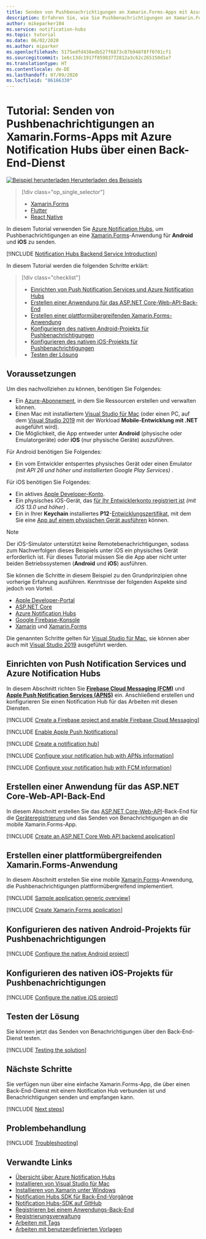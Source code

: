 ```yaml
---
title: Senden von Pushbenachrichtigungen an Xamarin.Forms-Apps mit Azure Notification Hubs über einen Back-End-Dienst | Microsoft-Dokumentation
description: Erfahren Sie, wie Sie Pushbenachrichtigungen an Xamarin.Forms-Apps senden, die Azure Notification Hubs über einen Back-End-Dienst verwenden.
author: mikeparker104
ms.service: notification-hubs
ms.topic: tutorial
ms.date: 06/02/2020
ms.author: miparker
ms.openlocfilehash: 5175edfd438edb527f6873c87b948f8ff0701cf1
ms.sourcegitcommit: 1e6c13dc1917f85983772812a3c62c265150d1e7
ms.translationtype: HT
ms.contentlocale: de-DE
ms.lasthandoff: 07/09/2020
ms.locfileid: "86166330"
---
```

# <a name="tutorial-send-push-notifications-to-xamarinforms-apps-using-azure-notification-hubs-via-a-backend-service"></a>Tutorial: Senden von Pushbenachrichtigungen an Xamarin.Forms-Apps mit Azure Notification Hubs über einen Back-End-Dienst  

[![Beispiel herunterladen](./media/notification-hubs-backend-service-xamarin-forms/download.png) Herunterladen des Beispiels](https://github.com/xamcat/mobcat-samples/tree/master/notification_hub_backend_service)  

> [!div class="op_single_selector"]
>
> * [Xamarin.Forms](notification-hubs-backend-service-xamarin-forms.md)
> * [Flutter](notification-hubs-backend-service-flutter.md)
> * [React Native](notification-hubs-backend-service-react-native.md)

In diesem Tutorial verwenden Sie [Azure Notification Hubs](https://docs.microsoft.com/azure/notification-hubs/notification-hubs-push-notification-overview), um Pushbenachrichtigungen an eine [Xamarin.Forms](https://dotnet.microsoft.com/apps/xamarin/xamarin-forms)-Anwendung für **Android** und **iOS** zu senden.  

[!INCLUDE [Notification Hubs Backend Service Introduction](../../includes/notification-hubs-backend-service-introduction.md)]

In diesem Tutorial werden die folgenden Schritte erklärt:

> [!div class="checklist"]
>
> * [Einrichten von Push Notification Services und Azure Notification Hubs](#set-up-push-notification-services-and-azure-notification-hub)
> * [Erstellen einer Anwendung für das ASP.NET Core-Web-API-Back-End](#create-an-aspnet-core-web-api-backend-application)
> * [Erstellen einer plattformübergreifenden Xamarin.Forms-Anwendung](#create-a-cross-platform-xamarinforms-application)
> * [Konfigurieren des nativen Android-Projekts für Pushbenachrichtigungen](#configure-the-native-android-project-for-push-notifications)
> * [Konfigurieren des nativen iOS-Projekts für Pushbenachrichtigungen](#configure-the-native-ios-project-for-push-notifications)
> * [Testen der Lösung](#test-the-solution)

## <a name="prerequisites"></a>Voraussetzungen

Um dies nachvollziehen zu können, benötigen Sie Folgendes:

* Ein [Azure-Abonnement](https://portal.azure.com), in dem Sie Ressourcen erstellen und verwalten können.
* Einen Mac mit installiertem [Visual Studio für Mac](https://visualstudio.microsoft.com/vs/mac/) (oder einen PC, auf dem [Visual Studio 2019](https://visualstudio.microsoft.com/vs) mit der Workload **Mobile-Entwicklung mit .NET** ausgeführt wird).
* Die Möglichkeit, die App entweder unter **Android** (physische oder Emulatorgeräte) oder **iOS** (nur physische Geräte) auszuführen.

Für Android benötigen Sie Folgendes:

* Ein vom Entwickler entsperrtes physisches Gerät oder einen Emulator *(mit API 26 und höher und installierten Google Play Services)* .

Für iOS benötigen Sie Folgendes:

* Ein aktives [Apple Developer-Konto](https://developer.apple.com).
* Ein physisches iOS-Gerät, das [für Ihr Entwicklerkonto registriert ist](https://help.apple.com/developer-account/#/dev40df0d9fa) *(mit iOS 13.0 und höher)* .
* Ein in Ihrer **Keychain** installiertes **P12**-[Entwicklungszertifikat](https://help.apple.com/developer-account/#/dev04fd06d56), mit dem Sie eine [App auf einem physischen Gerät ausführen](https://help.apple.com/xcode/mac/current/#/dev5a825a1ca) können.

> [!NOTE]
> Der iOS-Simulator unterstützt keine Remotebenachrichtigungen, sodass zum Nachverfolgen dieses Beispiels unter iOS ein physisches Gerät erforderlich ist. Für dieses Tutorial müssen Sie die App aber nicht unter beiden Betriebssystemen (**Android** und **iOS**) ausführen.

Sie können die Schritte in diesem Beispiel zu den Grundprinzipien ohne vorherige Erfahrung ausführen. Kenntnisse der folgenden Aspekte sind jedoch von Vorteil.

* [Apple Developer-Portal](https://developer.apple.com)
* [ASP.NET Core](https://docs.microsoft.com/aspnet/core/introduction-to-aspnet-core?view=aspnetcore-3.1)
* [Azure Notification Hubs](notification-hubs-push-notification-overview.md)
* [Google Firebase-Konsole](https://console.firebase.google.com/u/0/)
* [Xamarin](https://dotnet.microsoft.com/apps/xamarin) und [Xamarin.Forms](https://dotnet.microsoft.com/apps/xamarin/xamarin-forms)

Die genannten Schritte gelten für [Visual Studio für Mac](https://visualstudio.microsoft.com/vs/mac/), sie können aber auch mit [Visual Studio 2019](https://visualstudio.microsoft.com/vs) ausgeführt werden.

## <a name="set-up-push-notification-services-and-azure-notification-hub"></a>Einrichten von Push Notification Services und Azure Notification Hubs

In diesem Abschnitt richten Sie **[Firebase Cloud Messaging (FCM)](https://firebase.google.com/docs/cloud-messaging)** und **[Apple Push Notification Services (APNS)](https://developer.apple.com/library/archive/documentation/NetworkingInternet/Conceptual/RemoteNotificationsPG/APNSOverview.html)** ein. Anschließend erstellen und konfigurieren Sie einen Notification Hub für das Arbeiten mit diesen Diensten.

[!INCLUDE [Create a Firebase project and enable Firebase Cloud Messaging](../../includes/notification-hubs-common-enable-firebase-cloud-messaging.md)]

[!INCLUDE [Enable Apple Push Notifications](../../includes/notification-hubs-common-enable-apple-push-notifications.md)]

[!INCLUDE [Create a notification hub](../../includes/notification-hubs-common-create-notification-hub.md)]

[!INCLUDE [Configure your notification hub with APNs information](../../includes/notification-hubs-common-configure-with-apns-information.md)]

[!INCLUDE [Configure your notification hub with FCM information](../../includes/notification-hubs-common-configure-with-fcm-information.md)]

## <a name="create-an-aspnet-core-web-api-backend-application"></a>Erstellen einer Anwendung für das ASP.NET Core-Web-API-Back-End

In diesem Abschnitt erstellen Sie das [ASP.NET Core-Web-API](https://dotnet.microsoft.com/apps/aspnet/apis)-Back-End für die [Geräteregistrierung](https://docs.microsoft.com/azure/notification-hubs/notification-hubs-push-notification-registration-management#what-is-device-registration) und das Senden von Benachrichtigungen an die mobile Xamarin.Forms-App.

[!INCLUDE [Create an ASP.NET Core Web API backend application](../../includes/notification-hubs-backend-service-web-api.md)]

## <a name="create-a-cross-platform-xamarinforms-application"></a>Erstellen einer plattformübergreifenden Xamarin.Forms-Anwendung

In diesem Abschnitt erstellen Sie eine mobile [Xamarin.Forms](https://dotnet.microsoft.com/apps/xamarin/xamarin-forms)-Anwendung, die Pushbenachrichtigungen plattformübergreifend implementiert.

[!INCLUDE [Sample application generic overview](../../includes/notification-hubs-backend-service-sample-app-overview.md)]

[!INCLUDE [Create Xamarin.Forms application](../../includes/notification-hubs-backend-service-sample-app-xamarin-forms.md)]

## <a name="configure-the-native-android-project-for-push-notifications"></a>Konfigurieren des nativen Android-Projekts für Pushbenachrichtigungen

[!INCLUDE [Configure the native Android project](../../includes/notification-hubs-backend-service-configure-xamarin-android.md)]

## <a name="configure-the-native-ios-project-for-push-notifications"></a>Konfigurieren des nativen iOS-Projekts für Pushbenachrichtigungen

[!INCLUDE [Configure the native iOS project](../../includes/notification-hubs-backend-service-configure-xamarin-ios.md)]

## <a name="test-the-solution"></a>Testen der Lösung

Sie können jetzt das Senden von Benachrichtigungen über den Back-End-Dienst testen.

[!INCLUDE [Testing the solution](../../includes/notification-hubs-backend-service-testing.md)]

## <a name="next-steps"></a>Nächste Schritte

Sie verfügen nun über eine einfache Xamarin.Forms-App, die über einen Back-End-Dienst mit einem Notification Hub verbunden ist und Benachrichtigungen senden und empfangen kann.

[!INCLUDE [Next steps](../../includes/notification-hubs-backend-service-next-steps.md)]

## <a name="troubleshooting"></a>Problembehandlung

[!INCLUDE [Troubleshooting](../../includes/notification-hubs-backend-service-troubleshooting.md)]

## <a name="related-links"></a>Verwandte Links

* [Übersicht über Azure Notification Hubs](notification-hubs-push-notification-overview.md)
* [Installieren von Visual Studio für Mac](https://docs.microsoft.com/visualstudio/mac/installation?view=vsmac-2019)
* [Installieren von Xamarin unter Windows](https://docs.microsoft.com/xamarin/get-started/installation/windows)
* [Notification Hubs SDK für Back-End-Vorgänge](https://www.nuget.org/packages/Microsoft.Azure.NotificationHubs/)
* [Notification Hubs-SDK auf GitHub](https://github.com/Azure/azure-notificationhubs)
* [Registrieren bei einem Anwendungs-Back-End](notification-hubs-ios-aspnet-register-user-from-backend-to-push-notification.md)
* [Registrierungsverwaltung](notification-hubs-push-notification-registration-management.md)
* [Arbeiten mit Tags](notification-hubs-tags-segment-push-message.md)
* [Arbeiten mit benutzerdefinierten Vorlagen](notification-hubs-templates-cross-platform-push-messages.md)
